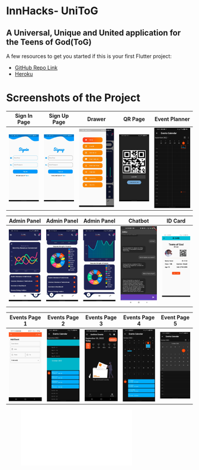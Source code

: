 # InnHacks- UniToG


## A Universal, Unique and United application for the Teens of God(ToG)


A few resources to get you started if this is your first Flutter project:

- [GitHub Repo Link](https://github.com/karan-17/InnHacker)
- [Heroku](https://tog-admin.herokuapp.com/)

# Screenshots of the Project

Sign In Page            |  Sign Up Page                   | Drawer               | QR Page               | Event Planner
:-------------------------:|:-------------------------:|:-------------------------:|:-------------------------:|:-------------------------:|
![signin](https://github.com/karan-17/InnHackers/blob/9c6e7e0391695702d2cfbdec76e3508127c3431a/assets/signin.jpeg) | ![signup](https://github.com/karan-17/InnHackers/blob/9c6e7e0391695702d2cfbdec76e3508127c3431a/assets/signup.jpeg) | ![drawer](https://github.com/karan-17/InnHackers/blob/9c6e7e0391695702d2cfbdec76e3508127c3431a/assets/drawer.jpeg) | ![qrgenerator](https://github.com/karan-17/InnHackers/blob/9c6e7e0391695702d2cfbdec76e3508127c3431a/assets/qrgenerate.jpeg) | ![event](https://github.com/karan-17/InnHackers/blob/50ccecefc6bd78a417c629c8bb2b13fecabda5cf/assets/event.jpeg)

Admin Panel            |  Admin Panel                   | Admin Panel               | Chatbot               | ID Card
:-------------------------:|:-------------------------:|:-------------------------:|:-------------------------:|:-------------------------:|
![Charts](https://github.com/karan-17/InnHackers/blob/df93d36c2463f3ffee17e1a42ac65aa4be52debe/assets/chart1.jpeg) | ![Chart2](https://github.com/karan-17/InnHackers/blob/df93d36c2463f3ffee17e1a42ac65aa4be52debe/assets/chart2.jpeg) | ![Chart3](https://github.com/karan-17/InnHackers/blob/42d2f59049d02387b751d5ebc86e17ad8be64ed4/assets/chart3.jpeg) | ![chatbot](https://github.com/karan-17/InnHackers/blob/42d2f59049d02387b751d5ebc86e17ad8be64ed4/assets/chatbot.jpeg) | ![IdCard](https://github.com/karan-17/InnHackers/blob/df93d36c2463f3ffee17e1a42ac65aa4be52debe/assets/id_card.jpeg)

Events Page 1            |  Events Page 2                   | Events Page 3               | Events Page 4    | Event Page 5
:-------------------------:|:-------------------------:|:-------------------------:|:-------------------------:|:-------------------------:|
![Event1](https://github.com/karan-17/InnHackers/blob/4d95a0ef3d88f55ce9caf9862d1dcd8d8a65456c/assets/event2.jpeg) | ![Event2](https://github.com/karan-17/InnHackers/blob/4d95a0ef3d88f55ce9caf9862d1dcd8d8a65456c/assets/event3.jpeg) | ![Event3](https://github.com/karan-17/InnHackers/blob/4d95a0ef3d88f55ce9caf9862d1dcd8d8a65456c/assets/event4.jpeg) | ![Event4](https://github.com/karan-17/InnHackers/blob/42d2f59049d02387b751d5ebc86e17ad8be64ed4/assets/event5.jpeg) | ![Event5](https://github.com/karan-17/InnHackers/blob/df93d36c2463f3ffee17e1a42ac65aa4be52debe/assets/event6.jpeg)




<figure class="video_container"><iframe src="(https://drive.google.com/file/d/19VUWf8TJ36ggIwGn5t_9O159LIFs8nv4/view?usp=sharing)" frameborder="0" allowfullscreen="true"> </iframe></figure>
